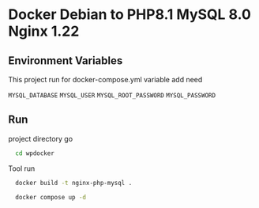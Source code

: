 # Docker Debian to PHP8.1 MySQL 8.0 Nginx 1.22 
## Environment Variables

This project run for docker-compose.yml variable add need

`MYSQL_DATABASE`
`MYSQL_USER`
`MYSQL_ROOT_PASSWORD`
`MYSQL_PASSWORD`

## Run

project directory go

```bash
  cd wpdocker
```

Tool run

```bash
  docker build -t nginx-php-mysql .
```

```bash
  docker compose up -d
```
